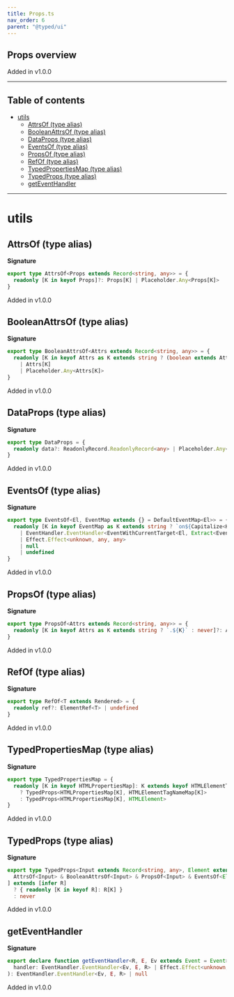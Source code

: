 ```yaml
---
title: Props.ts
nav_order: 6
parent: "@typed/ui"
---
```


## Props overview

Added in v1.0.0

---

<h2 class="text-delta">Table of contents</h2>

- [utils](#utils)
  - [AttrsOf (type alias)](#attrsof-type-alias)
  - [BooleanAttrsOf (type alias)](#booleanattrsof-type-alias)
  - [DataProps (type alias)](#dataprops-type-alias)
  - [EventsOf (type alias)](#eventsof-type-alias)
  - [PropsOf (type alias)](#propsof-type-alias)
  - [RefOf (type alias)](#refof-type-alias)
  - [TypedPropertiesMap (type alias)](#typedpropertiesmap-type-alias)
  - [TypedProps (type alias)](#typedprops-type-alias)
  - [getEventHandler](#geteventhandler)

---

# utils

## AttrsOf (type alias)

**Signature**

```ts
export type AttrsOf<Props extends Record<string, any>> = {
  readonly [K in keyof Props]?: Props[K] | Placeholder.Any<Props[K]>
}
```

Added in v1.0.0

## BooleanAttrsOf (type alias)

**Signature**

```ts
export type BooleanAttrsOf<Attrs extends Record<string, any>> = {
  readonly [K in keyof Attrs as K extends string ? (boolean extends Attrs[K] ? `?${K}` : never) : never]?:
    | Attrs[K]
    | Placeholder.Any<Attrs[K]>
}
```

Added in v1.0.0

## DataProps (type alias)

**Signature**

```ts
export type DataProps = {
  readonly data?: ReadonlyRecord.ReadonlyRecord<any> | Placeholder.Any<ReadonlyRecord.ReadonlyRecord<any>> | undefined
}
```

Added in v1.0.0

## EventsOf (type alias)

**Signature**

```ts
export type EventsOf<El, EventMap extends {} = DefaultEventMap<El>> = {
  readonly [K in keyof EventMap as K extends string ? `on${Capitalize<K>}` : never]?:
    | EventHandler.EventHandler<EventWithCurrentTarget<El, Extract<EventMap[K], Event>>, any, any>
    | Effect.Effect<unknown, any, any>
    | null
    | undefined
}
```

Added in v1.0.0

## PropsOf (type alias)

**Signature**

```ts
export type PropsOf<Attrs extends Record<string, any>> = {
  readonly [K in keyof Attrs as K extends string ? `.${K}` : never]?: Attrs[K] | Placeholder.Any<Attrs[K]>
}
```

Added in v1.0.0

## RefOf (type alias)

**Signature**

```ts
export type RefOf<T extends Rendered> = {
  readonly ref?: ElementRef<T> | undefined
}
```

Added in v1.0.0

## TypedPropertiesMap (type alias)

**Signature**

```ts
export type TypedPropertiesMap = {
  readonly [K in keyof HTMLPropertiesMap]: K extends keyof HTMLElementTagNameMap
    ? TypedProps<HTMLPropertiesMap[K], HTMLElementTagNameMap[K]>
    : TypedProps<HTMLPropertiesMap[K], HTMLElement>
}
```

Added in v1.0.0

## TypedProps (type alias)

**Signature**

```ts
export type TypedProps<Input extends Record<string, any>, Element extends Rendered> = [
  AttrsOf<Input> & BooleanAttrsOf<Input> & PropsOf<Input> & EventsOf<Element> & RefOf<Element> & DataProps
] extends [infer R]
  ? { readonly [K in keyof R]: R[K] }
  : never
```

Added in v1.0.0

## getEventHandler

**Signature**

```ts
export declare function getEventHandler<R, E, Ev extends Event = Event>(
  handler: EventHandler.EventHandler<Ev, E, R> | Effect.Effect<unknown, E, R> | null | undefined
): EventHandler.EventHandler<Ev, E, R> | null
```

Added in v1.0.0
